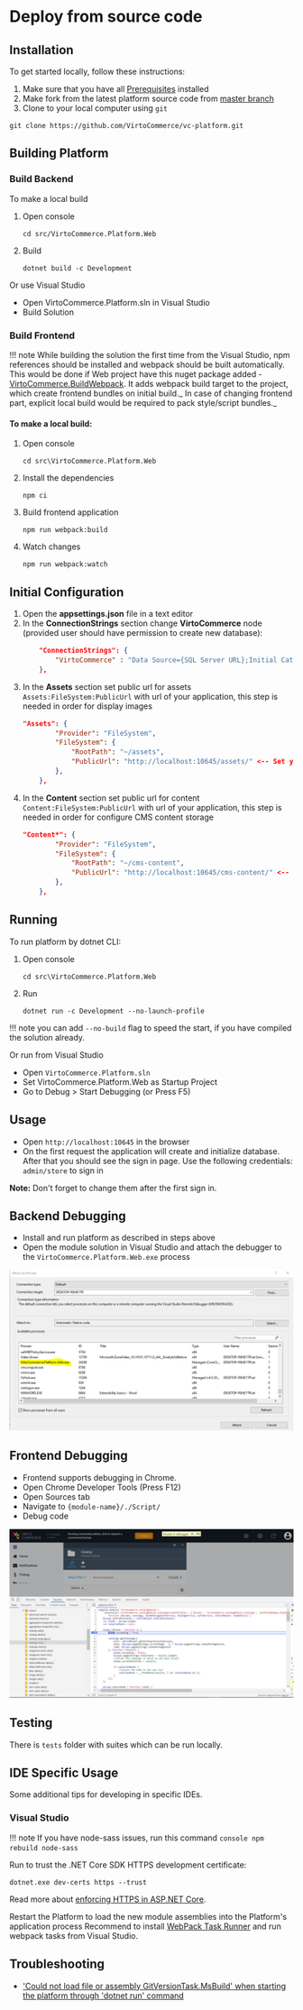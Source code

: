 # Deploy from source code

## Installation

To get started locally, follow these instructions:

1. Make sure that you have all [Prerequisites](../getting-started/deploy-from-precompiled-binaries-windows.md#prerequisites) installed
1. Make fork from the latest platform source code from [master branch](https://github.com/VirtoCommerce/vc-platform/tree/master)
1. Clone to your local computer using `git`

```console
git clone https://github.com/VirtoCommerce/vc-platform.git
```

## Building Platform

### Build Backend

To make a local build

1. Open console
    ```console
    cd src/VirtoCommerce.Platform.Web
    ```
1. Build 
    ```console
    dotnet build -c Development
    ```

Or use Visual Studio

* Open VirtoCommerce.Platform.sln in Visual Studio
* Build Solution

### Build Frontend 

!!! note
    While building the solution the first time from the Visual Studio, npm references should be installed and webpack should be built automatically. This would be done if Web project have this nuget package added - [VirtoCommerce.BuildWebpack](https://www.nuget.org/packages/VirtoCommerce.BuildWebpack/). It adds webpack build target to the project, which create frontend bundles on initial build._
    In case of changing frontend part, explicit local build would be required to pack style/script bundles._


#### To make a local build:
1. Open console
    ```console
    cd src\VirtoCommerce.Platform.Web
    ```
2. Install the dependencies
    ```console
    npm ci
    ```
3. Build frontend application
    ```console
    npm run webpack:build
    ```
4. Watch changes
    ```console
    npm run webpack:watch
    ```

## Initial Configuration 

1. Open the **appsettings.json** file in a text editor
2. In the **ConnectionStrings** section change **VirtoCommerce** node (provided user should have permission to create new database):
    ```json
        "ConnectionStrings": {
            "VirtoCommerce" : "Data Source={SQL Server URL};Initial Catalog={Database name};Persist Security Info=True;User ID={User name};Password={User password};MultipleActiveResultSets=True;Connect Timeout=30"
        },
    ```
3. In the **Assets** section set public url for assets `Assets:FileSystem:PublicUrl` with url of your application, this step is needed in order for display images
    ```json
    "Assets": {
            "Provider": "FileSystem",
            "FileSystem": {
                "RootPath": "~/assets",
                "PublicUrl": "http://localhost:10645/assets/" <-- Set your platform application url with port localhost:10645
            },
        },
    ```
4. In the **Content** section set public url for content `Content:FileSystem:PublicUrl` with url of your application, this step is needed in order for configure CMS content storage
    ```json
    "Content*": {
            "Provider": "FileSystem",
            "FileSystem": {
                "RootPath": "~/cms-content",
                "PublicUrl": "http://localhost:10645/cms-content/" <-- Set your platform application url with port localhost:10645
            },
        },
    ```

## Running

To run platform by dotnet CLI:

1. Open console
    ```console
    cd src\VirtoCommerce.Platform.Web
    ```
2. Run
    ```console
    dotnet run -c Development --no-launch-profile
    ```

!!! note
    you can add `--no-build` flag to speed the start, if you have compiled the solution already.

Or run from Visual Studio

* Open `VirtoCommerce.Platform.sln` 
* Set VirtoCommerce.Platform.Web as Startup Project
* Go to Debug > Start Debugging (or Press F5)

## Usage
* Open `http://localhost:10645` in the browser
* On the first request the application will create and initialize database. After that you should see the sign in page. Use the following credentials: `admin/store` to sign in

**Note:** Don't forget to change them after the first sign in.

## Backend Debugging

* Install and run platform as described in steps above
* Open the module solution in Visual Studio and attach the debugger to the `VirtoCommerce.Platform.Web.exe` process

![image](../media/backend-debug.png)

## Frontend Debugging

* Frontend supports debugging in Chrome.
* Open Chrome Developer Tools (Press F12)
* Open Sources tab
* Navigate to `{module-name}/./Script/`
* Debug code

![image](../media/frontend-debug-chrome.png)

## Testing 
There is `tests` folder with suites which can be run locally.

## IDE Specific Usage

Some additional tips for developing in specific IDEs.

### Visual Studio

!!! note
    If you have node-sass issues, run this command
    ```console
    npm rebuild node-sass
    ```

Run to trust the .NET Core SDK HTTPS development certificate:

```console
dotnet.exe dev-certs https --trust
```

Read more about [enforcing HTTPS in ASP.NET Core](https://docs.microsoft.com/en-us/aspnet/core/security/enforcing-ssl?view=aspnetcore-3.0&tabs=visual-studio#trust).

Restart the Platform to load the new module assemblies into the Platform's application process
Recommend to install [WebPack Task Runner](https://marketplace.visualstudio.com/items?itemName=MadsKristensen.WebPackTaskRunner) and run webpack tasks from Visual Studio. 

## Troubleshooting

* ['Could not load file or assembly GitVersionTask.MsBuild' when starting the platform through 'dotnet run' command](https://virtocommerce.com/request-demo)
